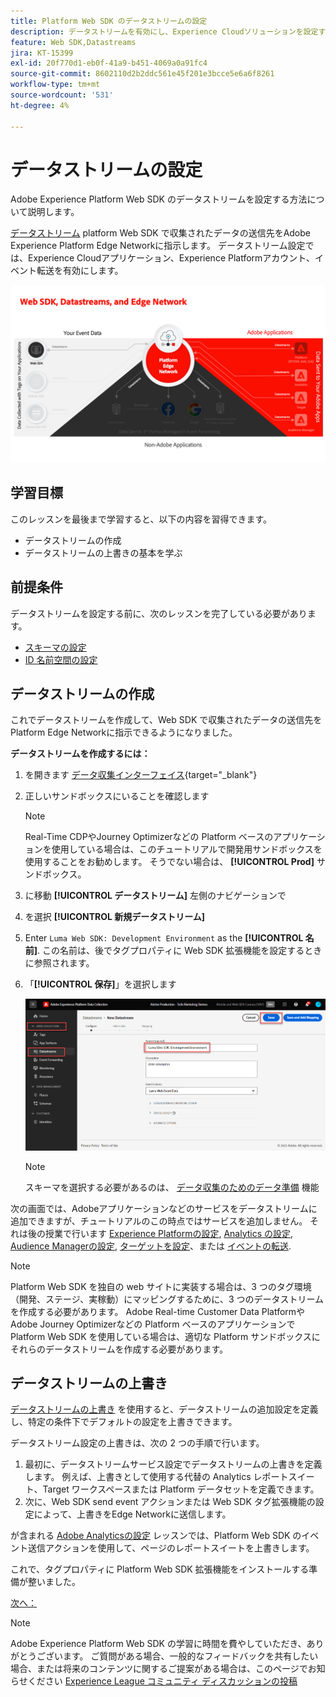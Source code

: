 ```yaml
---
title: Platform Web SDK のデータストリームの設定
description: データストリームを有効にし、Experience Cloudソリューションを設定する方法について説明します。 このレッスンは、Web SDK を使用したAdobe Experience Cloudの実装チュートリアルの一部です。
feature: Web SDK,Datastreams
jira: KT-15399
exl-id: 20f770d1-eb0f-41a9-b451-4069a0a91fc4
source-git-commit: 8602110d2b2ddc561e45f201e3bcce5e6a6f8261
workflow-type: tm+mt
source-wordcount: '531'
ht-degree: 4%

---
```


# データストリームの設定

Adobe Experience Platform Web SDK のデータストリームを設定する方法について説明します。

[データストリーム](https://experienceleague.adobe.com/en/docs/experience-platform/datastreams/overview) platform Web SDK で収集されたデータの送信先をAdobe Experience Platform Edge Networkに指示します。 データストリーム設定では、Experience Cloudアプリケーション、Experience Platformアカウント、イベント転送を有効にします。

![Web SDK、データストリームおよびEdge Network図](assets/dc-websdk-datastreams.png)

## 学習目標

このレッスンを最後まで学習すると、以下の内容を習得できます。

* データストリームの作成
* データストリームの上書きの基本を学ぶ

## 前提条件

データストリームを設定する前に、次のレッスンを完了している必要があります。

* [スキーマの設定](configure-schemas.md)
* [ID 名前空間の設定](configure-identities.md)

## データストリームの作成

これでデータストリームを作成して、Web SDK で収集されたデータの送信先を Platform Edge Networkに指示できるようになりました。

**データストリームを作成するには：**

1. を開きます [データ収集インターフェイス](https://launch.adobe.com/){target="_blank"}
1. 正しいサンドボックスにいることを確認します

   >[!NOTE]
   >
   >Real-Time CDPやJourney Optimizerなどの Platform ベースのアプリケーションを使用している場合は、このチュートリアルで開発用サンドボックスを使用することをお勧めします。 そうでない場合は、 **[!UICONTROL Prod]** サンドボックス。

1. に移動 **[!UICONTROL データストリーム]** 左側のナビゲーションで
1. を選択 **[!UICONTROL 新規データストリーム]**
1. Enter `Luma Web SDK: Development Environment` as the **[!UICONTROL 名前]**. この名前は、後でタグプロパティに Web SDK 拡張機能を設定するときに参照されます。
1. 「**[!UICONTROL 保存]**」を選択します

   ![データストリームの作成](assets/datastream-create-new-datastream.png)

   >[!NOTE]
   >
   >スキーマを選択する必要があるのは、 [データ収集のためのデータ準備](/help/data-collection/edge/data-prep.md) 機能

次の画面では、Adobeアプリケーションなどのサービスをデータストリームに追加できますが、チュートリアルのこの時点ではサービスを追加しません。 それは後の授業で行います [Experience Platformの設定](setup-experience-platform.md), [Analytics の設定](setup-analytics.md), [Audience Managerの設定](setup-audience-manager.md), [ターゲットを設定](setup-target.md)、または [イベントの転送](setup-event-forwarding.md).

>[!NOTE]
>
>Platform Web SDK を独自の web サイトに実装する場合は、3 つのタグ環境（開発、ステージ、実稼動）にマッピングするために、3 つのデータストリームを作成する必要があります。 Adobe Real-time Customer Data PlatformやAdobe Journey Optimizerなどの Platform ベースのアプリケーションで Platform Web SDK を使用している場合は、適切な Platform サンドボックスにそれらのデータストリームを作成する必要があります。

## データストリームの上書き

[データストリームの上書き](https://experienceleague.adobe.com/en/docs/experience-platform/datastreams/overrides) を使用すると、データストリームの追加設定を定義し、特定の条件下でデフォルトの設定を上書きできます。

データストリーム設定の上書きは、次の 2 つの手順で行います。

1. 最初に、データストリームサービス設定でデータストリームの上書きを定義します。 例えば、上書きとして使用する代替の Analytics レポートスイート、Target ワークスペースまたは Platform データセットを定義できます。
1. 次に、Web SDK send event アクションまたは Web SDK タグ拡張機能の設定によって、上書きをEdge Networkに送信します。

が含まれる [Adobe Analyticsの設定](setup-analytics.md) レッスンでは、Platform Web SDK のイベント送信アクションを使用して、ページのレポートスイートを上書きします。

これで、タグプロパティに Platform Web SDK 拡張機能をインストールする準備が整いました。

[次へ： ](install-web-sdk.md)

>[!NOTE]
>
>Adobe Experience Platform Web SDK の学習に時間を費やしていただき、ありがとうございます。 ご質問がある場合、一般的なフィードバックを共有したい場合、または将来のコンテンツに関するご提案がある場合は、このページでお知らせください [Experience League コミュニティ ディスカッションの投稿](https://experienceleaguecommunities.adobe.com/t5/adobe-experience-platform-data/tutorial-discussion-implement-adobe-experience-cloud-with-web/td-p/444996)
